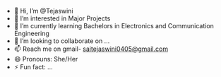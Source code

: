 - 👋 Hi, I’m @Tejaswini
- 👀 I’m interested in Major Projects
- 🌱 I’m currently learning Bachelors in Electronics and Communication Engineering
- 💞️ I’m looking to collaborate on ...
- 📫 Reach me on gmail- saitejaswini0405@gmail.com
- 😄 Pronouns: She/Her
- ⚡ Fun fact: ...

<!---
Tejaswini4557/Tejaswini4557 is a ✨ special ✨ repository because its `README.md` (this file) appears on your GitHub profile.
You can click the Preview link to take a look at your changes.
--->
